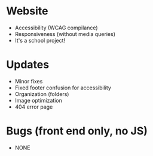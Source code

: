 # Website
- Accessibility (WCAG compilance)
- Responsiveness (without media queries)
- It's a school project!

# Updates
- Minor fixes
- Fixed footer confusion for accessibility
- Organization (folders)
- Image optimization
- 404 error page

# Bugs (front end only, no JS)
- NONE
